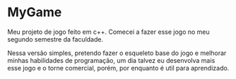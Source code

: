 # MyGame
Meu projeto de jogo feito em c++.
Comecei a fazer esse jogo no meu segundo semestre da faculdade.

Nessa versão simples, pretendo fazer o esqueleto base do jogo e melhorar minhas habilidades de programação, um dia talvez eu desenvolva mais esse jogo e o torne comercial, porém, por enquanto é util para aprendizado.
